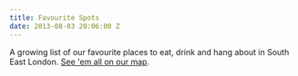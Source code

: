 ```yaml
---
title: Favourite Spots
date: 2013-08-03 20:06:00 Z
---
```


A growing list of our favourite places to eat, drink and hang about in South East London. [See 'em all on our map](/maps/favourite-spots/).
